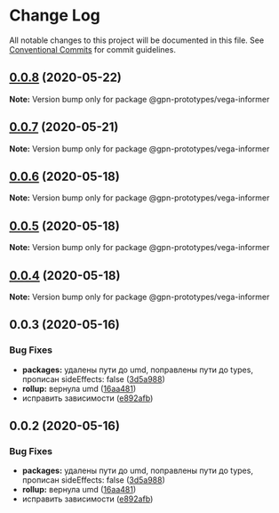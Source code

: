 # Change Log

All notable changes to this project will be documented in this file.
See [Conventional Commits](https://conventionalcommits.org) for commit guidelines.

## [0.0.8](https://github.com/gpn-prototypes/vega-ui/compare/@gpn-prototypes/vega-informer@0.0.7...@gpn-prototypes/vega-informer@0.0.8) (2020-05-22)

**Note:** Version bump only for package @gpn-prototypes/vega-informer





## [0.0.7](https://github.com/gpn-prototypes/vega-ui/compare/@gpn-prototypes/vega-informer@0.0.6...@gpn-prototypes/vega-informer@0.0.7) (2020-05-21)

**Note:** Version bump only for package @gpn-prototypes/vega-informer





## [0.0.6](https://github.com/gpn-prototypes/vega-ui/compare/@gpn-prototypes/vega-informer@0.0.5...@gpn-prototypes/vega-informer@0.0.6) (2020-05-18)

**Note:** Version bump only for package @gpn-prototypes/vega-informer

## [0.0.5](https://github.com/gpn-prototypes/vega-ui/compare/@gpn-prototypes/vega-informer@0.0.3...@gpn-prototypes/vega-informer@0.0.5) (2020-05-18)

**Note:** Version bump only for package @gpn-prototypes/vega-informer

## [0.0.4](https://github.com/gpn-prototypes/vega-ui/compare/@gpn-prototypes/vega-informer@0.0.3...@gpn-prototypes/vega-informer@0.0.4) (2020-05-18)

**Note:** Version bump only for package @gpn-prototypes/vega-informer

## 0.0.3 (2020-05-16)

### Bug Fixes

- **packages:** удалены пути до umd, поправлены пути до types, прописан sideEffects: false ([3d5a988](https://github.com/gpn-prototypes/vega-ui/commit/3d5a98871aece5d6c79be112e2e60ecd0529694e))
- **rollup:** вернула umd ([16aa481](https://github.com/gpn-prototypes/vega-ui/commit/16aa48132ca6c3934b3b12aa079f8645a0efc89b))
- исправить зависимости ([e892afb](https://github.com/gpn-prototypes/vega-ui/commit/e892afb5368b7ed2c6bdd4c77e08917e033f75ed))

## 0.0.2 (2020-05-16)

### Bug Fixes

- **packages:** удалены пути до umd, поправлены пути до types, прописан sideEffects: false ([3d5a988](https://github.com/gpn-prototypes/vega-ui/commit/3d5a98871aece5d6c79be112e2e60ecd0529694e))
- **rollup:** вернула umd ([16aa481](https://github.com/gpn-prototypes/vega-ui/commit/16aa48132ca6c3934b3b12aa079f8645a0efc89b))
- исправить зависимости ([e892afb](https://github.com/gpn-prototypes/vega-ui/commit/e892afb5368b7ed2c6bdd4c77e08917e033f75ed))
